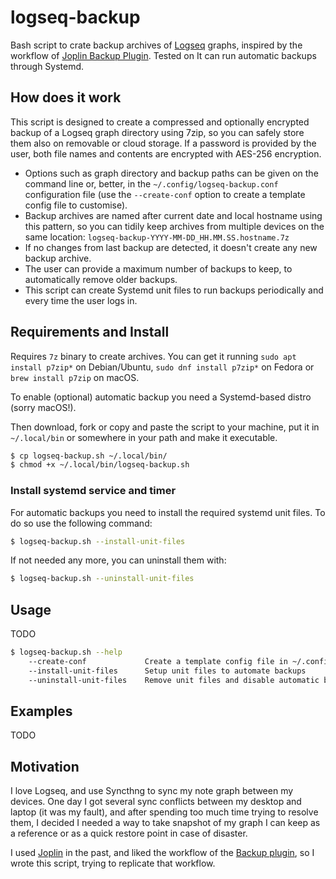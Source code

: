 # logseq-backup

Bash script to crate backup archives of [Logseq](https://logseq.com/) graphs, inspired by the workflow of [Joplin Backup Plugin](https://github.com/JackGruber/joplin-plugin-backup). Tested on It can run automatic backups through Systemd. 


## How does it work

This script is designed to create a compressed and optionally encrypted backup of a Logseq graph directory using 7zip, so you can safely store them also on removable or cloud storage. If a password is provided by the user, both file names and contents are encrypted with AES-256 encryption. 

- Options such as graph directory and backup paths can be given on the command line or, better, in the `~/.config/logseq-backup.conf` configuration file (use the `--create-conf` option to create a template config file to customise).
- Backup archives are named after current date and local hostname using this pattern, so you can tidily keep archives from multiple devices on the same location: `logseq-backup-YYYY-MM-DD_HH.MM.SS.hostname.7z` 
- If no changes from last backup are detected, it doesn't create any new backup archive. 
- The user can provide a maximum number of backups to keep, to automatically remove older backups. 
- This script can create Systemd unit files to run backups periodically and every time the user logs in. 


## Requirements and Install

Requires `7z` binary to create archives. You can get it running `sudo apt install p7zip*` on Debian/Ubuntu, `sudo dnf install p7zip*` on Fedora or `brew install p7zip` on macOS. 

To enable (optional) automatic backup you need a Systemd-based distro (sorry macOS!). 

Then download, fork or copy and paste the script to your machine, put it in `~/.local/bin` or somewhere in your path and make it executable. 

```bash
$ cp logseq-backup.sh ~/.local/bin/ 
$ chmod +x ~/.local/bin/logseq-backup.sh
```

### Install systemd service and timer

For automatic backups you need to install the required systemd unit files. To do so use the following command: 

```bash
$ logseq-backup.sh --install-unit-files
```

If not needed any more, you can uninstall them with: 

```bash
$ logseq-backup.sh --uninstall-unit-files
```


## Usage

TODO

```bash
$ logseq-backup.sh --help
    --create-conf             Create a template config file in ~/.config/logseq-backup.conf
    --install-unit-files      Setup unit files to automate backups
    --uninstall-unit-files    Remove unit files and disable automatic backups
```


## Examples

TODO


## Motivation

I love Logseq, and use Syncthng to sync my note graph between my devices. One day I got several sync conflicts between my desktop and laptop (it was my fault), and after spending too much time trying to resolve them, I decided I needed a way to take snapshot of my graph I can keep as a reference or as a quick restore point in case of disaster. 

I used [Joplin](https://joplinapp.org/) in the past, and liked the workflow of the [Backup plugin](https://github.com/JackGruber/joplin-plugin-backup), so I wrote this script, trying to replicate that workflow. 

